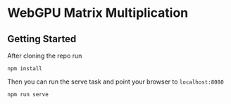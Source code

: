 # WebGPU Matrix Multiplication

## Getting Started
After cloning the repo run 

```
npm install
```

Then you can run the serve task and point your browser to `localhost:8080`

```
npm run serve
```
